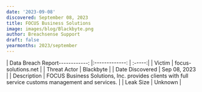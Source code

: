```yaml
---
date: '2023-09-08'
discovered: September 08, 2023
title: FOCUS Business Solutions
image: images/blog/Blackbyte.png
author: Breachsense Support
draft: false
yearmonths: 2023/september
---
```


| Data Breach Report------------:     |:-------------:    | :-----:|
| Victim      | focus-solutions.net      | 
| Threat Actor      | Blackbyte      | 
| Date Discovered      | Sep 08, 2023      | 
| Description      | FOCUS Business Solutions, Inc. provides clients with full service customs management and services.      | 
| Leak Size      | Unknown      | 

